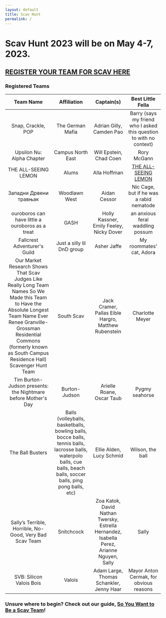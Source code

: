 ```yaml
---
layout: default
title: Scav Hunt
permalink: /
---
```

# Scav Hunt 2023 will be on May 4-7, 2023.

## [REGISTER YOUR TEAM FOR SCAV HERE](https://forms.gle/A7GJZeJqP9EFJ9U36)

### Registered Teams

| Team Name | Affiliation | Captain(s) | Best Little Fella |
| :---: | :---: | :---: | :---: |
| Snap, Crackle, POP | The German Mafia | Adrian Gilly, Camden Pao | Barry (says my friend who I asked this question to with no context) |
| Upsilon Nu: Alpha Chapter | Campus North East | Will Epstein, Chad Coen | Rory McGann |
| THE ALL-SEEING LEMON | Alums | Alla Hoffman | [THE ALL-SEEING LEMON](https://www.etsy.com/listing/1101251216/the-all-seeing-lemon) |
| Западни Дрвени травњак | Woodlawn West | Aidan Cessor | Nic Cage, but if he was a rabid nematode |
| ouroboros can have little a ouroboros as a treat | GASH | Holly Kassner, Emily Feeley, Nicky Dover | an anxious feral waddling possum |
| Fallcrest Adventurer's Guild | Just a silly lil DnD group | Asher Jaffe | My roommates' cat, Adora |
| Our Market Research Shows That Scav Judges Like Really Long Team Names So We Made this Team to Have the Absolute Longest Team Name Ever Renee Granville-Grossman Residential Commons (formerly known as South Campus Residence Hall) Scavenger Hunt Team | South Scav | Jack Cramer, Pallas Eible Hargro, Matthew Rubenstein | Charlotte Meyer |
| Tim Burton-Judson presents: the Nightmare before Mother's Day | Burton-Judson | Arielle Roane, Oscar Taub | Pygmy seahorse |
| The Ball Busters | Balls (volleyballs, basketballs, bowling balls, bocce balls, tennis balls, lacrosse balls, waterpolo balls, cue balls, beach balls, soccer balls, ping pong balls, etc) | Ellie Alden, Lucy Schmid | Wilson, the ball |
| Sally’s Terrible, Horrible, No-Good, Very Bad Scav Team | Snitchcock | Zoa Katok, David Nathan Twersky, Estrella Hernandez, Isabella Perez, Arianne Nguyen, Sally | Sally |
| SVB: Silicon Valois Bois | Valois | Adam Large, Thomas Schankler, Jenny Haar | Mayor Anton Cermak, for obvious reasons |

### Unsure where to begin? Check out our guide, [So You Want to Be a Scav Team](https://drive.google.com/file/d/1SNzZE5_M4W97NOu_pkpBAyVCo5wxSK_E/)!